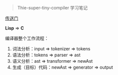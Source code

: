 > Thie-super-tiny-compiler 学习笔记

[传送门](https://github.com/jamiebuilds/the-super-tiny-compiler)

**Lisp** => **C**

编译器整个工作流程：

1. 词法分析：input => tokenizer => tokens
2. 语法分析：tokens => parser => ast
3. 语义分析：ast => transformer => newAst
4. 生成（目标）代码：newAst => generator => output